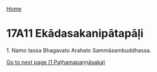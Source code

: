 
[Home](/)

# 17A11 Ekādasakanipātapāḷi

1\. Namo tassa Bhagavato Arahato Sammāsambuddhassa.


[Go to next page (1 Paṭhamapaṇṇāsaka)](1.md)


